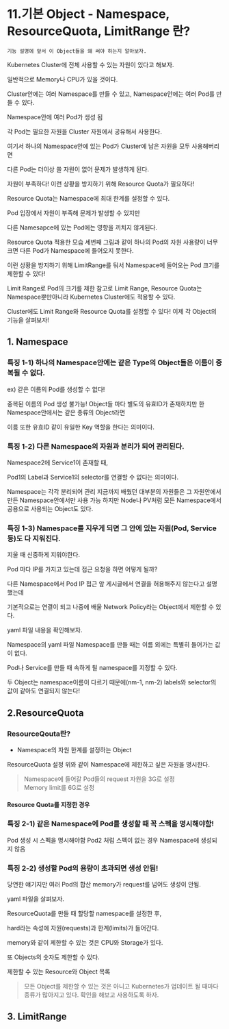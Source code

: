 # 11.기본 Object - Namespace, ResourceQuota, LimitRange 란?


`기능 설명에 앞서 이 Object들을 왜 써야 하는지 알아보자.`


Kubernetes Cluster에 전체 사용할 수 있는 자원이 있다고 해보자.

일반적으로 Memory나 CPU가 있을 것이다.

Cluster안에는 여러 Namespace를 만들 수 있고, Namespace안에는 여러 Pod를 만들 수 있다.


Namespace안에 여러 Pod가 생성 됨 


각 Pod는 필요한 자원을 Cluster 자원에서 공유해서 사용한다.


여기서 하나의 Namespace안에 있는 Pod가 Cluster에 남은 자원을 모두 사용해버리면

다른 Pod는 더이상 쓸 자원이 없어 문제가 발생하게 된다.


자원이 부족하다!
이런 상황을 방지하기 위해 Resource Quota가 필요하다!



Resource Quota는 Namespace에 최대 한계를 설정할 수 있다.

Pod 입장에서 자원이 부족해 문제가 발생할 수 있지만

다른 Namesapce에 있는 Pod에는 영향을 끼치지 않게된다.


Resource Quota 적용한 모습
세번째 그림과 같이 하나의 Pod의 자원 사용량이 너무 크면 다른 Pod가 Namespace에 들어오지 못한다.

이런 상황을 방지하기 위해 LimitRange를 둬서 Namespace에 들어오는 Pod 크기를 제한할 수 있다!


Limit Range로 Pod의 크기를 제한
참고로 Limit Range, Resource Quota는 Namespace뿐만아니라 Kubernetes Cluster에도 적용할 수 있다.


Cluster에도 Limit Range와 Resource Quota를 설정할 수 있다!
이제 각 Object의 기능을 살펴보자!



## 1. Namespace
### 특징 1-1) 하나의 Namespace안에는 같은 Type의 Object들은 이름이 중복될 수 없다.



ex) 같은 이름의 Pod를 생성할 수 없다!


중복된 이름의 Pod 생성 불가능!
Object들 마다 별도의 유효ID가 존재하지만 한 Namespace안에서는 같은 종류의 Object라면

이름 또한 유효ID 같이 유일한 Key 역할을 한다는 의미이다.



### 특징 1-2) 다른 Namespace의 자원과 분리가 되어 관리된다.



Namespace2에 Service1이 존재할 때,

Pod1의 Label과 Service1의 selector를 연결할 수 없다는 의미이다.


Namespace는 각각 분리되어 관리
지금까지 배웠던 대부분의 자원들은 그 자원안에서 만든 Namespace안에서만 사용 가능
하지만 Node나 PV처럼 모든 Namespace에서 공용으로 사용되는 Object도 있다.




### 특징 1-3) Namespace를 지우게 되면 그 안에 있는 자원(Pod, Service 등)도 다 지워진다.



지울 때 신중하게 지워야한다.



Pod 마다 IP를 가지고 있는데 접근 요청을 하면 어떻게 될까?

다른 Namespace에서 Pod IP 접근
앞 게시글에서 연결을 허용해주지 않는다고 설명했는데

기본적으로는 연결이 되고 나중에 배울 Network Policy라는 Object에서 제한할 수 있다.



yaml 파일 내용을 확인해보자.


Namespace의 yaml 파일
Namespace를 만들 때는 이름 외에는 특별히 들어가는 값이 없다.

Pod나 Service를 만들 때 속하게 될 namespace를 지정할 수 있다.

두 Object는 namespace이름이 다르기 때문에(nm-1, nm-2) labels와 selector의 값이 같아도 연결되지 않는다!


## 2.ResourceQuota
### ResourceQouta란?

 - Namespace의 자원 한계를 설정하는 Object


ResourceQuota 설정
위와 같이 Namespace에 제한하고 싶은 자원을 명시한다.

> Namespace에 들어갈 Pod들의 request 자원을 3G로 설정  
> Memory limit를 6G로 설정  

#### Resource Quota를 지정한 경우

### 특징 2-1) 같은 Namespace에 Pod를 생성할 때 꼭 스펙을 명시해야함!


Pod 생성 시 스펙을 명시해야함
Pod2 처럼 스펙이 없는 경우 Namespace에 생성되지 않음



### 특징 2-2) 생성할 Pod의 용량이 초과되면 생성 안됨!


당연한 얘기지만 여러 Pod의 합산 memory가 request를 넘어도 생성이 안됨.



yaml 파일을 살펴보자.




ResourceQuota를 만들 때 할당할 namespace를 설정한 후,

hard라는 속성에 자원(requests)과 한계(limits)가 들어간다.



memory와 같이 제한할 수 있는 것은 CPU와 Storage가 있다.

또 Objects의 숫자도 제한할 수 있다.


제한할 수 있는 Resource와 Object 목록

> 모든 Object를 제한할 수 있는 것은 아니고 Kubernetes가 업데이트 될 때마다  
> 종류가 많아지고 있다. 확인을 해보고 사용하도록 하자.  


## 3. LimitRange

